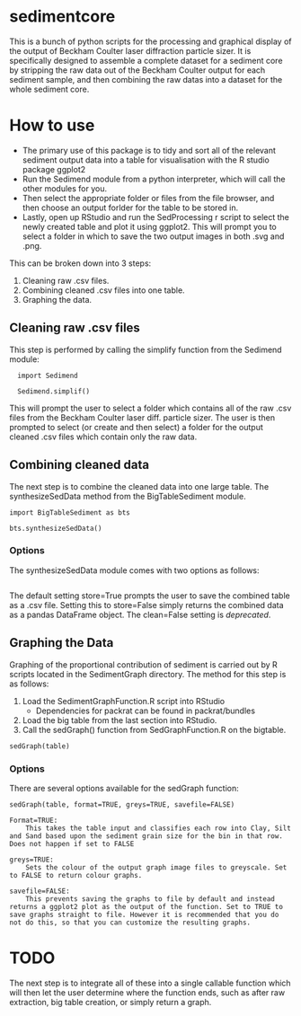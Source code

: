 # sedimentcore

This is a bunch of python scripts for the processing and graphical display of the output of Beckham Coulter laser diffraction particle sizer. It is specifically designed to assemble a complete dataset for a sediment core by stripping the raw data out of the Beckham Coulter output for each sediment sample, and then combining the raw datas into a dataset for the whole sediment core. 

# How to use

 - The primary use of this package is to tidy and sort all of the relevant sediment output data into a table for visualisation with the R studio package ggplot2
 - Run the Sedimend module from a python interpreter, which will call the other modules for you.
 - Then select the appropriate folder or files from the file browser, and then choose an output forlder for the table to be stored in.
 - Lastly, open up RStudio and run the SedProcessing r script to select the newly created table and plot it using ggplot2. This will prompt you to select a folder in which to save the two output images in both .svg and .png.

This can be broken down into 3 steps:

  1. Cleaning raw .csv files.
  2. Combining cleaned .csv files into one table.
  3. Graphing the data.

## Cleaning raw .csv files

This step is performed by calling the simplify function from the Sedimend module:

```
  import Sedimend

  Sedimend.simplif()
```

This will prompt the user to select a folder which contains all of the raw .csv files from the Beckham Coulter laser diff. particle sizer. The user is then prompted to select (or create and then select) a folder for the output cleaned .csv files which contain only the raw data.

## Combining cleaned data

The next step is to combine the cleaned data into one large table. The synthesizeSedData method from the BigTableSediment module.
```
import BigTableSediment as bts

bts.synthesizeSedData()
```

### Options

The synthesizeSedData module comes with two options as follows:

```synthesizeSedData(store=True, clean=False)
```
The default setting store=True prompts the user to save the combined table as a .csv file. Setting this to store=False simply returns the combined data as a pandas DataFrame object. The clean=False setting is _deprecated_. 

## Graphing the Data

Graphing of the proportional contribution of sediment is carried out by R scripts located in the SedimentGraph directory. The method for this step is as follows:

1. Load the SedimentGraphFunction.R script into RStudio
	- Dependencies for packrat can be found in packrat/bundles
2. Load the big table from the last section into RStudio.
3. Call the sedGraph() function from SedGraphFunction.R on the bigtable.

```Example
sedGraph(table)
```

### Options

There are several options available for the sedGraph function:

```Options
sedGraph(table, format=TRUE, greys=TRUE, savefile=FALSE)

Format=TRUE:
	This takes the table input and classifies each row into Clay, Silt and Sand based upon the sediment grain size for the bin in that row. Does not happen if set to FALSE

greys=TRUE:
	Sets the colour of the output graph image files to greyscale. Set to FALSE to return colour graphs.

savefile=FALSE:
	This prevents saving the graphs to file by default and instead returns a ggplot2 plot as the output of the function. Set to TRUE to save graphs straight to file. However it is recommended that you do not do this, so that you can customize the resulting graphs. 
```

# TODO

The next step is to integrate all of these into a single callable function which will then let the user determine where the function ends, such as after raw extraction, big table creation, or simply return a graph. 



